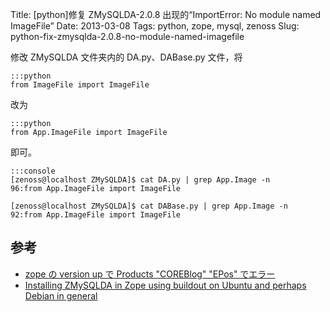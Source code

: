 Title: [python]修复 ZMySQLDA-2.0.8 出现的“ImportError: No module named ImageFile”
Date: 2013-03-08
Tags: python, zope, mysql, zenoss
Slug: python-fix-zmysqlda-2.0.8-no-module-named-imagefile

修改 ZMySQLDA 文件夹内的 DA.py、DABase.py 文件，将

    :::python
    from ImageFile import ImageFile

改为

    :::python
    from App.ImageFile import ImageFile

即可。

    :::console
    [zenoss@localhost ZMySQLDA]$ cat DA.py | grep App.Image -n
    96:from App.ImageFile import ImageFile

    [zenoss@localhost ZMySQLDA]$ cat DABase.py | grep App.Image -n
    92:from App.ImageFile import ImageFile

## 参考

* [zope の version up で Products "COREBlog" "EPos" でエラー](http://rescue.unchor.com/4)
* [Installing ZMySQLDA in Zope using buildout on Ubuntu and perhaps Debian in general](http://mxm-mad-science.blogspot.com/2008/01/installing-zmysqlda-in-zope-using.html)
